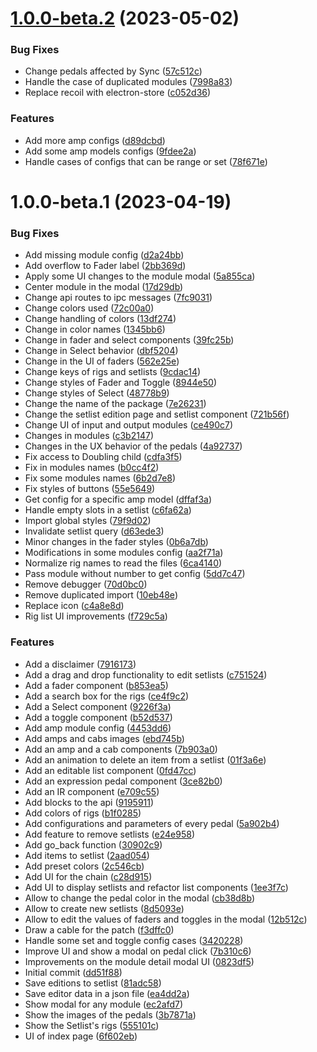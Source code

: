 # [1.0.0-beta.2](https://github.com/bloodysummers/headrush-desktop/compare/v1.0.0-beta.1...v1.0.0-beta.2) (2023-05-02)


### Bug Fixes

* Change pedals affected by Sync ([57c512c](https://github.com/bloodysummers/headrush-desktop/commit/57c512cbf8578f3667561fcbc2327e3f8e801a8c))
* Handle the case of duplicated modules ([7998a83](https://github.com/bloodysummers/headrush-desktop/commit/7998a83da7b453e4bf27ea657426acef4231dcc3))
* Replace recoil with electron-store ([c052d36](https://github.com/bloodysummers/headrush-desktop/commit/c052d36f6377c80985b80e0c05d310794bcdd781))


### Features

* Add more amp configs ([d89dcbd](https://github.com/bloodysummers/headrush-desktop/commit/d89dcbd7aa9d3ac4414202bd4cc3d09df8166109))
* Add some amp models configs ([9fdee2a](https://github.com/bloodysummers/headrush-desktop/commit/9fdee2ac36a9a9fc6555b7af35604c001d14d641))
* Handle cases of configs that can be range or set ([78f671e](https://github.com/bloodysummers/headrush-desktop/commit/78f671e7663889e294aa9f7e209098daa7bf2363))

# 1.0.0-beta.1 (2023-04-19)


### Bug Fixes

* Add missing module config ([d2a24bb](https://github.com/bloodysummers/headrush-desktop/commit/d2a24bb82fab97972ffebd73aafcd96473bb6a0e))
* Add overflow to Fader label ([2bb369d](https://github.com/bloodysummers/headrush-desktop/commit/2bb369d078a9ff979aa64af7877049ac08ecbaf3))
* Apply some UI changes to the module modal ([5a855ca](https://github.com/bloodysummers/headrush-desktop/commit/5a855ca69615f55c9c7352a3724cf2d6f853fe6d))
* Center module in the modal ([17d29db](https://github.com/bloodysummers/headrush-desktop/commit/17d29db6c8a03cf5118637580a1b6b0655249fa6))
* Change api routes to ipc messages ([7fc9031](https://github.com/bloodysummers/headrush-desktop/commit/7fc9031703a90d537074883607b489e744cfc429))
* Change colors used ([72c00a0](https://github.com/bloodysummers/headrush-desktop/commit/72c00a0fb1733e09264a71e358f1d2092c48b0d0))
* Change handling of colors ([13df274](https://github.com/bloodysummers/headrush-desktop/commit/13df27471de2f0700590f7b4ff63913e6adbad4a))
* Change in color names ([1345bb6](https://github.com/bloodysummers/headrush-desktop/commit/1345bb6e7ffbb5d6d5b0743b7811f69c42db9442))
* Change in fader and select components ([39fc25b](https://github.com/bloodysummers/headrush-desktop/commit/39fc25bf9ac037e8df185e377ea21c498500bb64))
* Change in Select behavior ([dbf5204](https://github.com/bloodysummers/headrush-desktop/commit/dbf5204642f13b2ba0dd381612e64514e32a53f9))
* Change in the UI of faders ([562e25e](https://github.com/bloodysummers/headrush-desktop/commit/562e25e9206fbcc84f091a8b3090fb487752e8f1))
* Change keys of rigs and setlists ([9cdac14](https://github.com/bloodysummers/headrush-desktop/commit/9cdac142dafe93decc7b42cb8f2ee5b7c2b73c5c))
* Change styles of Fader and Toggle ([8944e50](https://github.com/bloodysummers/headrush-desktop/commit/8944e50cd3656d3c25448f7d27bea99f3e20b003))
* Change styles of Select ([48778b9](https://github.com/bloodysummers/headrush-desktop/commit/48778b9ec417b5b1eb8831f36ae9b062ee4b88c5))
* Change the name of the package ([7e26231](https://github.com/bloodysummers/headrush-desktop/commit/7e26231c9bfd2c23fe0d059a4c451f4f1a1ae5a6))
* Change the setlist edition page and setlist component ([721b56f](https://github.com/bloodysummers/headrush-desktop/commit/721b56f4870824ca126011ace212e6e736542582))
* Change UI of input and output modules ([ce490c7](https://github.com/bloodysummers/headrush-desktop/commit/ce490c7ddbb509a5475ece1335b6b968f7c4fd21))
* Changes in modules ([c3b2147](https://github.com/bloodysummers/headrush-desktop/commit/c3b2147666b5be246594817366d679b71bedfad0))
* Changes in the UX behavior of the pedals ([4a92737](https://github.com/bloodysummers/headrush-desktop/commit/4a92737eeef6dac6560a6890c12a5d3f03580749))
* Fix access to Doubling child ([cdfa3f5](https://github.com/bloodysummers/headrush-desktop/commit/cdfa3f50b2a866591d714b0391a975457726e630))
* Fix in modules names ([b0cc4f2](https://github.com/bloodysummers/headrush-desktop/commit/b0cc4f277dec5811c9883489ef11ce95e2f03d04))
* Fix some modules names ([6b2d7e8](https://github.com/bloodysummers/headrush-desktop/commit/6b2d7e8f43e6bc6fac19bc31b7d7d66b0be7c62b))
* Fix styles of buttons ([55e5649](https://github.com/bloodysummers/headrush-desktop/commit/55e5649ac0417fbc520a7959d65cafdfd666bcb8))
* Get config for a specific amp model ([dffaf3a](https://github.com/bloodysummers/headrush-desktop/commit/dffaf3abddcb571c23b2699956ca17044133b951))
* Handle empty slots in a setlist ([c6fa62a](https://github.com/bloodysummers/headrush-desktop/commit/c6fa62a3df660b41d6860ecd4973bac23a0766db))
* Import global styles ([79f9d02](https://github.com/bloodysummers/headrush-desktop/commit/79f9d029de2287e91c590b1e094edbb2615af4b5))
* Invalidate setlist query ([d63ede3](https://github.com/bloodysummers/headrush-desktop/commit/d63ede33ac85f03b971138149e9c7e5dfa4925ea))
* Minor changes in the fader styles ([0b6a7db](https://github.com/bloodysummers/headrush-desktop/commit/0b6a7db296be8193e5a1ab4b7080a3ec09ccd1ef))
* Modifications in some modules config ([aa2f71a](https://github.com/bloodysummers/headrush-desktop/commit/aa2f71a4dc7d5e7f6a80c4bbdaf083ec77ba033f))
* Normalize rig names to read the files ([6ca4140](https://github.com/bloodysummers/headrush-desktop/commit/6ca4140ed4783cff9037d7127f1d09d518b25535))
* Pass module without number to get config ([5dd7c47](https://github.com/bloodysummers/headrush-desktop/commit/5dd7c4788a30259165c00b83e6836ad2e85dd099))
* Remove debugger ([70d0bc0](https://github.com/bloodysummers/headrush-desktop/commit/70d0bc00dfc1d141bdb5fdc0a888ed778dc9b79c))
* Remove duplicated import ([10eb48e](https://github.com/bloodysummers/headrush-desktop/commit/10eb48e0a134d53846ed2424c0a644cb8ed567a1))
* Replace icon ([c4a8e8d](https://github.com/bloodysummers/headrush-desktop/commit/c4a8e8d42598f211331244cb5e6617bfdb66cfa7))
* Rig list UI improvements ([f729c5a](https://github.com/bloodysummers/headrush-desktop/commit/f729c5a978f1b5253d5cd90d1db11ae3edc031d6))


### Features

* Add a disclaimer ([7916173](https://github.com/bloodysummers/headrush-desktop/commit/7916173de6b66265363ffbe5960166e3ec9fb84e))
* Add a drag and drop functionality to edit setlists ([c751524](https://github.com/bloodysummers/headrush-desktop/commit/c7515249f6b2ef8b3303fa620873e2e7d0197bc6))
* Add a fader component ([b853ea5](https://github.com/bloodysummers/headrush-desktop/commit/b853ea5e932c3f79620d302f96b6c6ec34019e82))
* Add a search box for the rigs ([ce4f9c2](https://github.com/bloodysummers/headrush-desktop/commit/ce4f9c2fa975a23e2e2d2e46eae0830b986cb731))
* Add a Select component ([9226f3a](https://github.com/bloodysummers/headrush-desktop/commit/9226f3af24a83d794b407dba0074d993220b5edc))
* Add a toggle component ([b52d537](https://github.com/bloodysummers/headrush-desktop/commit/b52d5378c8482e92e618ec321ae64b0c09fe3424))
* Add amp module config ([4453dd6](https://github.com/bloodysummers/headrush-desktop/commit/4453dd68c9b5b237a0eee4a86abd427ce14c96bb))
* Add amps and cabs images ([ebd745b](https://github.com/bloodysummers/headrush-desktop/commit/ebd745bb2161871d19eba7e419e43320395d43c5))
* Add an amp and a cab components ([7b903a0](https://github.com/bloodysummers/headrush-desktop/commit/7b903a08285c9452750563e4d889738a7f45ebbf))
* Add an animation to delete an item from a setlist ([01f3a6e](https://github.com/bloodysummers/headrush-desktop/commit/01f3a6e96145092a45aebe29d47c8a691765f5aa))
* Add an editable list component ([0fd47cc](https://github.com/bloodysummers/headrush-desktop/commit/0fd47ccb199dfe92113109f92dd68bf3066e950d))
* Add an expression pedal component ([3ce82b0](https://github.com/bloodysummers/headrush-desktop/commit/3ce82b0ca0946e18c2a27732d921467487724811))
* Add an IR component ([e709c55](https://github.com/bloodysummers/headrush-desktop/commit/e709c554b554c5f8ea0ec45e8eba644eb6282eea))
* Add blocks to the api ([9195911](https://github.com/bloodysummers/headrush-desktop/commit/919591150056960f2007ee857426cc922ed802f3))
* Add colors of rigs ([b1f0285](https://github.com/bloodysummers/headrush-desktop/commit/b1f0285e56861b332385d3e43643f100a70815c7))
* Add configurations and parameters of every pedal ([5a902b4](https://github.com/bloodysummers/headrush-desktop/commit/5a902b4db7ecc95c3a5677fb22b0ec9c7f28af9b))
* Add feature to remove setlists ([e24e958](https://github.com/bloodysummers/headrush-desktop/commit/e24e958f97ac2274aa6dcb791bafa1b1d376f8e7))
* Add go_back function ([30902c9](https://github.com/bloodysummers/headrush-desktop/commit/30902c9402d1274952fb7859d81804dbf3061188))
* Add items to setlist ([2aad054](https://github.com/bloodysummers/headrush-desktop/commit/2aad05418e8385a0633c17c56412bf017a5497a6))
* Add preset colors ([2c546cb](https://github.com/bloodysummers/headrush-desktop/commit/2c546cbba86cf270cccac1b5e61e51a024c50afe))
* Add UI for the chain ([c28d915](https://github.com/bloodysummers/headrush-desktop/commit/c28d9150886db6ca027fcf01852123fe57156aee))
* Add UI to display setlists and refactor list components ([1ee3f7c](https://github.com/bloodysummers/headrush-desktop/commit/1ee3f7c9d3953d53be0159f9c257dbf62dea879d))
* Allow to change the pedal color in the modal ([cb38d8b](https://github.com/bloodysummers/headrush-desktop/commit/cb38d8bc2d95f64329eb17bde0fafda15da77d0a))
* Allow to create new setlists ([8d5093e](https://github.com/bloodysummers/headrush-desktop/commit/8d5093ef74895554cd9823dbf854f1ae1e0f4205))
* Allow to edit the values of faders and toggles in the modal ([12b512c](https://github.com/bloodysummers/headrush-desktop/commit/12b512cb80234d5905fdbe68bd4d88cdb638c402))
* Draw a cable for the patch ([f3dffc0](https://github.com/bloodysummers/headrush-desktop/commit/f3dffc0310c87f239c31d0c3362b0f4cb524f32a))
* Handle some set and toggle config cases ([3420228](https://github.com/bloodysummers/headrush-desktop/commit/3420228c0260592a40997952c8e238f6a9ba1ed2))
* Improve UI and show a modal on pedal click ([7b310c6](https://github.com/bloodysummers/headrush-desktop/commit/7b310c6bd7045e060616e1fb1bb86e5b221f0cbc))
* Improvements on the module detail modal UI ([0823df5](https://github.com/bloodysummers/headrush-desktop/commit/0823df514dfca8f4935d9a5275776369dcd940df))
* Initial commit ([dd51f88](https://github.com/bloodysummers/headrush-desktop/commit/dd51f8842965cb80b098385d6ef774b11000feb5))
* Save editions to setlist ([81adc58](https://github.com/bloodysummers/headrush-desktop/commit/81adc588576828ded283ba591d0de5951489e849))
* Save editor data in a json file ([ea4dd2a](https://github.com/bloodysummers/headrush-desktop/commit/ea4dd2a4c37e4f144b389ce2410e2ec23fbf22c6))
* Show modal for any module ([ec2afd7](https://github.com/bloodysummers/headrush-desktop/commit/ec2afd7400291af51caa8fa4bc01582880412a3b))
* Show the images of the pedals ([3b7871a](https://github.com/bloodysummers/headrush-desktop/commit/3b7871ae1c05ebd82074dc5648c92bc2d2679c41))
* Show the Setlist's rigs ([555101c](https://github.com/bloodysummers/headrush-desktop/commit/555101c680d90ab84c457795776e1f153b861dd3))
* UI of index page ([6f602eb](https://github.com/bloodysummers/headrush-desktop/commit/6f602ebe462d6a7cc6f56a21c9a9667ef6dbc95a))
